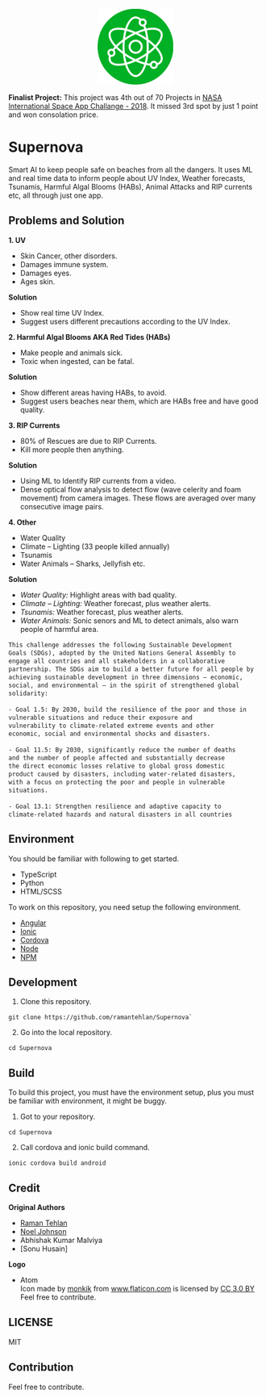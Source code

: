 
<p align="center">
    <img src="./resources/icon.png" width="150">
</p>

**Finalist Project:** This project was 4th out of 70 Projects in [NASA International Space App Challange - 2018](https://www.nasa.gov/content/the-international-space-apps-challenge). It missed 3rd spot by just 1 point and won consolation price.


# Supernova 

Smart AI to keep people safe on beaches from all the dangers. It uses ML and real time data to inform people about UV Index, Weather forecasts, Tsunamis, Harmful Algal Blooms (HABs), Animal Attacks and RIP currents etc, all through just one app.

## Problems and Solution

**1. UV**

- Skin Cancer, other disorders.
- Damages immune system.
- Damages eyes.
- Ages skin.

**Solution**

- Show real time UV Index.
- Suggest users different precautions according to the UV Index.

**2. Harmful Algal Blooms AKA Red Tides (HABs)**

- Make people and animals sick.
- Toxic when ingested, can be fatal.

**Solution**

- Show different areas having HABs, to avoid.
- Suggest users beaches near them, which are HABs free and have good quality.


**3. RIP Currents**

- 80% of Rescues are due to RIP Currents.
- Kill more people then anything.

**Solution**

- Using ML to Identify RIP currents from a video.
- Dense optical flow analysis to detect flow (wave celerity and foam movement) from camera images. These flows are averaged over  many consecutive image pairs. 

**4. Other**

- Water Quality
- Climate – Lighting (33 people killed annually)
- Tsunamis
- Water Animals – Sharks, Jellyfish etc.

**Solution**

- *Water Quality:* Highlight areas with bad quality.
- *Climate – Lighting:* Weather forecast, plus weather alerts.
- *Tsunamis:* Weather forecast, plus weather alerts.
- *Water Animals:* Sonic senors and ML to detect animals, also warn people of harmful area. 


```
This challenge addresses the following Sustainable Development
Goals (SDGs), adopted by the United Nations General Assembly to
engage all countries and all stakeholders in a collaborative
partnership. The SDGs aim to build a better future for all people by
achieving sustainable development in three dimensions – economic,
social, and environmental – in the spirit of strengthened global
solidarity:

- Goal 1.5: By 2030, build the resilience of the poor and those in
vulnerable situations and reduce their exposure and
vulnerability to climate-related extreme events and other
economic, social and environmental shocks and disasters.

- Goal 11.5: By 2030, significantly reduce the number of deaths
and the number of people affected and substantially decrease
the direct economic losses relative to global gross domestic
product caused by disasters, including water-related disasters,
with a focus on protecting the poor and people in vulnerable
situations.

- Goal 13.1: Strengthen resilience and adaptive capacity to
climate-related hazards and natural disasters in all countries
```

## Environment

You should be familiar with following to get started.

- TypeScript
- Python
- HTML/SCSS

To work on this repository, you need setup the following environment. 

- [Angular](https://angularjs.org)
- [Ionic](https://ionicframework.com)
- [Cordova](cordova.apache.org)
- [Node](https://nodejs.org)
- [NPM](https://www.npmjs.com) 

## Development

1. Clone this repository.

```console
git clone https://github.com/ramantehlan/Supernova`
```

2. Go into the local repository.

```console 
cd Supernova
```

## Build

To build this project, you must have the environment setup, plus you must be familiar with environment, it might be buggy.

1. Got to your repository.

```console
cd Supernova
``` 

2. Call cordova and ionic build command. 

```console
ionic cordova build android
```

## Credit

**Original Authors**

- [Raman Tehlan](https://ramantehlan.github.io/)
- [Noel Johnson](https://github.com/noel3225/)
- Abhishak Kumar Malviya
- [Sonu Husain]

**Logo** 

- Atom <div>Icon made by <a href="https://www.flaticon.com/authors/monkik" title="monkik">monkik</a> from <a href="https://www.flaticon.com/" title="Flaticon">www.flaticon.com</a> is licensed by <a href="http://creativecommons.org/licenses/by/3.0/" title="Creative Commons BY 3.0" target="_blank">CC 3.0 BY</a></div>Feel free to contribute.


## LICENSE

MIT 

## Contribution

Feel free to contribute.
